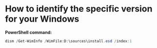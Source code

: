 # How to identify the specific version for your Windows

**PowerShell command:**
```powershell
dism /Get-WimInfo /WimFile:D:\sources\install.esd /index:1
```
